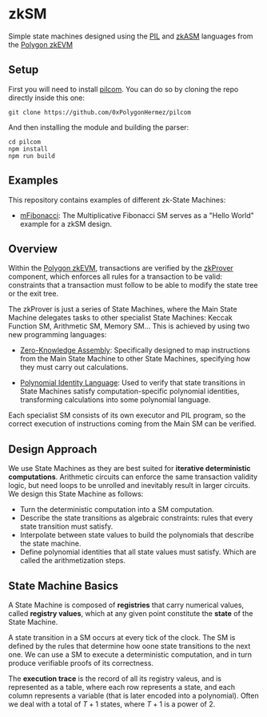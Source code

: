 # zkSM

Simple state machines designed using the [PIL](https://github.com/0xPolygonHermez/pilcom) and [zkASM](https://github.com/0xPolygonHermez/zkasmcom) languages from the [Polygon zkEVM](https://github.com/0xPolygonHermez)

## Setup 

First you will need to install [pilcom](https://github.com/0xPolygonHermez/pilcom). You can do so by cloning the repo directly inside this one:

```
git clone https://github.com/0xPolygonHermez/pilcom
```

And then installing the module and building the parser:

```
cd pilcom
npm install
npm run build
```

## Examples

This repository contains examples of different zk-State Machines:
- [mFibonacci](./mfibonacci/): The Multiplicative Fibonacci SM serves as a "Hello World" example for a zkSM design.

## Overview
Within the [Polygon zkEVM](https://github.com/0xPolygonHermez), transactions are verified by the [zkProver](https://github.com/0xPolygonHermez/zkevm-prover) component, which enforces all rules for a transaction to be valid: constraints that a transaction must follow to be able to modify the state tree or the exit tree.

The zkProver is just a series of State Machines, where the Main State Machine delegates tasks to other specialist State Machines: Keccak Function SM, Arithmetic SM, Memory SM... This is achieved by using two new programming languages:

- [Zero-Knowledge Assembly](https://github.com/0xPolygonHermez/zkasmcom): Specifically designed to map instructions from the Main State Machine to other State Machines, specifying how they must carry out calculations. 

- [Polynomial Identity Language](https://github.com/0xPolygonHermez/zkevm-prover): Used to verify that state transitions in State Machines satisfy computation-specific polynomial identities, transforming calculations into some polynomial language.

Each specialist SM consists of its own executor and PIL program, so the correct execution of instructions coming from the Main SM can be verified. 

## Design Approach
We use State Machines as they are best suited for **iterative deterministic computations**. Arithmetic circuits can enforce the same transaction validity logic, but need loops to be unrolled and inevitably result in larger circuits. We design this State Machine as follows:
- Turn the deterministic computation into a SM computation.
- Describe the state transitions as algebraic constraints: rules that every state transition must satisfy.
- Interpolate between state values to build the polynomials that describe the state machine.
- Define polynomial identities that all state values must satisfy.
Which are called the arithmetization steps.

## State Machine Basics
A State Machine is composed of **registries** that carry numerical values, called **registry values**, which at any given point constitute the **state** of the State Machine.

A state transition in a SM occurs at every tick of the clock. The SM is defined by the rules that determine how oone state transitions to the next one. We can use a SM to execute a deterministic computation, and in turn produce verifiable proofs of its correctness. 

The **execution trace** is the record of all its registry valeus, and is represented as a table, where each row represents a state, and each column represents a variable (that is later encoded into a polynomial). Often we deal with a total of $T + 1$ states, where $T + 1$ is a power of $2$.
